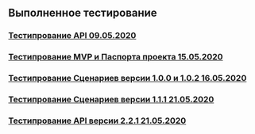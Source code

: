 ## Выполненное тестирование
### [Тестипрование API 09.05.2020](https://schstp.github.io/Theater-Platform/api/test/test_09_05_2020)
### [Тестипрование MVP и Паспорта проекта 15.05.2020](https://schstp.github.io/Theater-Platform/passport/tests/test_15_05_2020)
### [Тестипрование Сценариев версии 1.0.0 и 1.0.2 16.05.2020](https://schstp.github.io/Theater-Platform/scenarios/tests/test16.05.2020/test)
### [Тестипрование Сценариев версии 1.1.1 21.05.2020](https://schstp.github.io/Theater-Platform/scenarios/tests/tests_21/test_21_05_2020)
### [Тестипрование API версии 2.2.1 21.05.2020](https://schstp.github.io/Theater-Platform/api/test/test_09_05_2020)
